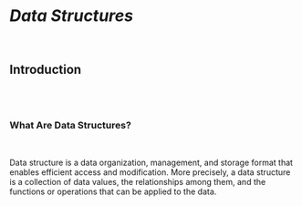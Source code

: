 # **_Data Structures_**

<br>

## **Introduction**

<br> <br>

### **What Are Data Structures?**

<br>

Data structure is a data organization, management, and storage format that enables efficient access and modification. More precisely, a data structure is a collection of data values, the relationships among them, and the functions or operations that can be applied to the data.
